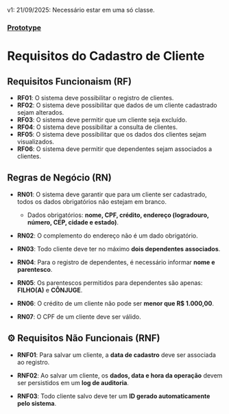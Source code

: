 v1: 21/09/2025: Necessário estar em uma só classe.

### [Prototype](https://www.figma.com/design/pDAaR1Gv9TaCsFMtEhKt0g/engSoftware?node-id=0-1&t=8sYQXbSWsG4As9Iz-1)

# Requisitos do Cadastro de Cliente

## Requisitos Funcionaism (RF)

- **RF01**: O sistema deve possibilitar o registro de clientes.
- **RF02**: O sistema deve possibilitar que dados de um cliente cadastrado sejam alterados.
- **RF03**: O sistema deve permitir que um cliente seja excluído.
- **RF04**: O sistema deve possibilitar a consulta de clientes.
- **RF05**: O sistema deve possibilitar que os dados dos clientes sejam visualizados.
- **RF06**: O sistema deve permitir que dependentes sejam associados a clientes.



## Regras de Negócio (RN)

- **RN01**: O sistema deve garantir que para um cliente ser cadastrado, todos os dados obrigatórios não estejam em branco.
  - Dados obrigatórios: **nome, CPF, crédito, endereço (logradouro, número, CEP, cidade e estado)**.

- **RN02**: O complemento do endereço não é um dado obrigatório.

- **RN03**: Todo cliente deve ter no máximo **dois dependentes associados**.

- **RN04**: Para o registro de dependentes, é necessário informar **nome e parentesco**.

- **RN05**: Os parentescos permitidos para dependentes são apenas: **FILHO(A)** e **CÔNJUGE**.

- **RN06**: O crédito de um cliente não pode ser **menor que R$ 1.000,00**.

- **RN07**: O CPF de um cliente deve ser válido.



## ⚙️ Requisitos Não Funcionais (RNF)

- **RNF01**: Para salvar um cliente, a **data de cadastro** deve ser associada ao registro.

- **RNF02**: Ao salvar um cliente, os **dados, data e hora da operação** devem ser persistidos em um **log de auditoria**.

- **RNF03**: Todo cliente salvo deve ter um **ID gerado automaticamente pelo sistema**.
